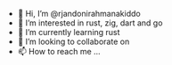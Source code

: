 - 👋 Hi, I’m @rjandonirahmanakiddo
- 👀 I’m interested in rust, zig, dart and go
- 🌱 I’m currently learning rust
- 💞️ I’m looking to collaborate on 
- 📫 How to reach me ...

<!---
rjandonirahmanakiddo/rjandonirahmanakiddo is a ✨ special ✨ repository because its `README.md` (this file) appears on your GitHub profile.
You can click the Preview link to take a look at your changes.
--->
